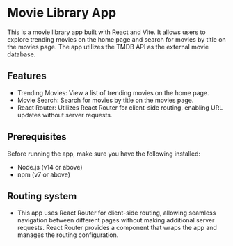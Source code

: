 # Movie Library App

This is a movie library app built with React and Vite. It allows users to explore trending movies on the home page and search for movies by title on the movies page. The app utilizes the TMDB API as the external movie database.

## Features

- Trending Movies: View a list of trending movies on the home page.
- Movie Search: Search for movies by title on the movies page.
- React Router: Utilizes React Router for client-side routing, enabling URL updates without server requests.

## Prerequisites

Before running the app, make sure you have the following installed:

- Node.js (v14 or above)
- npm (v7 or above)

## Routing system

- This app uses React Router for client-side routing, allowing seamless navigation between different pages without making additional server requests. React Router provides a <BrowserRouter> component that wraps the app and manages the routing configuration.
